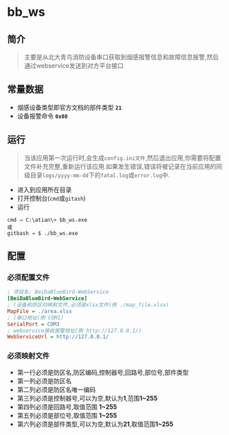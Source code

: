 # bb_ws

## 简介

> 主要是从北大青鸟消防设备串口获取到烟感报警信息和故障信息报警,然后通过webservice发送到对方平台接口

## 常量数据

- 烟感设备类型即官方文档的部件类型 **`21`**
- 设备报警命令 **`0x80`**

## 运行
> 当该应用第一次运行时,会生成`config.ini文件`,然后退出应用,你需要将配置文件补充完整,重新运行该应用.如果发生错误,错误将被记录在当前应用的同级目录`logs/yyyy-mm-dd`下的`fatal.log`或`error.log`中.

- 进入到应用所在目录
- 打开控制台(`cmd`或`gitash`)
- 运行

```
cmd → C:\atian\> bb_ws.exe
或
gitbash → $ ./bb_ws.exe
```

## 配置

### 必须配置文件

```ini
; 项目名: BeiDaBlueBird-WebService
[BeiDaBlueBird-WebService]
; (设备和防区的映射文件,必须是xlsx文件(例 ./map_file.xlsx)
MapFile = ./area.xlsx
; (串口地址(例 COM1)
SerialPort = COM3
; webservice接收报警地址(例 http://127.0.0.1/)
WebServiceUrl = http://127.0.0.1/
```

### 必须映射文件

- 第一行必须是防区名,防区编码,控制器号,回路号,部位号,部件类型
- 第一列必须是防区名
- 第二列必须是防区名唯一编码
- 第三列必须是控制器号,可以为空,默认为**1**,范围**1~255**
- 第四列必须是回路号,取值范围 **1~255**
- 第五列必须是部位号,取值范围 **1~255**
- 第六列必须是部件类型,可以为空,默认为**21**,取值范围**1~255**
